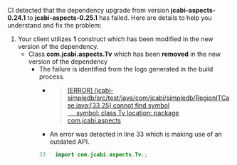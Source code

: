 CI detected that the dependency upgrade from version **jcabi-aspects-0.24.1** to **jcabi-aspects-0.25.1** has failed. Here are details to help you understand and fix the problem:
1. Your client utilizes **1** construct which has been modified in the new version of the dependency.
   * <summary>Class <b>com.jcabi.aspects.Tv</b> which has been <b>removed</b> in the new version of the dependency</summary>
            
        *  <summary>The failure is identified from the logs generated in the build process. </summary>
          
            *   >[[ERROR] /jcabi-simpledb/src/test/java/com/jcabi/simpledb/RegionITCase.java:[33,25] cannot find symbol<br>&nbsp;&nbsp;&nbsp;&nbsp;  symbol:   class Tv
  location: package com.jcabi.aspects
](XXXX)
            *   An error was detected in line 33 which is making use of an outdated API.
             ``` java
             33   import com.jcabi.aspects.Tv;;
            ```
            


